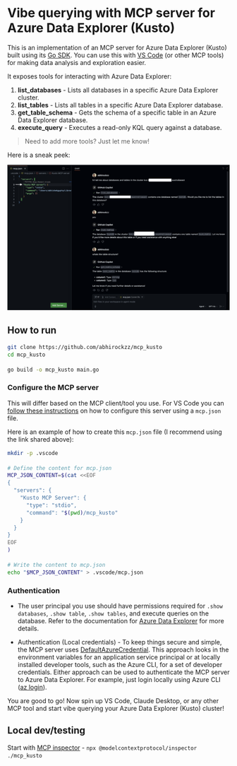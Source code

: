 # Vibe querying with MCP server for Azure Data Explorer (Kusto)

This is an implementation of an MCP server for Azure Data Explorer (Kusto) built using its [Go SDK](https://github.com/Azure/azure-kusto-go). You can use this with [VS Code](https://code.visualstudio.com/blogs/2025/02/24/introducing-copilot-agent-mode) (or other MCP tools) for making data analysis and exploration easier.

It exposes tools for interacting with Azure Data Explorer:

1. **list_databases** - Lists all databases in a specific Azure Data Explorer cluster.
2. **list_tables** - Lists all tables in a specific Azure Data Explorer database.
3. **get_table_schema** - Gets the schema of a specific table in an Azure Data Explorer database.
4. **execute_query** - Executes a read-only KQL query against a database.

> Need to add more tools? Just let me know!

Here is a sneak peek:

![kusto mcp server in action](mcp_kusto_test.png)

## How to run

```bash
git clone https://github.com/abhirockzz/mcp_kusto
cd mcp_kusto

go build -o mcp_kusto main.go
```

### Configure the MCP server

This will differ based on the MCP client/tool you use. For VS Code you can [follow these instructions](https://code.visualstudio.com/docs/copilot/chat/mcp-servers#_add-an-mcp-server) on how to configure this server using a `mcp.json` file.

Here is an example of how to create this `mcp.json` file (I recommend using the link shared above):

```bash
mkdir -p .vscode

# Define the content for mcp.json
MCP_JSON_CONTENT=$(cat <<EOF
{
  "servers": {
    "Kusto MCP Server": {
      "type": "stdio",
      "command": "$(pwd)/mcp_kusto"
    }
  }
}
EOF
)

# Write the content to mcp.json
echo "$MCP_JSON_CONTENT" > .vscode/mcp.json
```

### Authentication

- The user principal you use should have permissions required for `.show databases`, `.show table`, `.show tables`, and execute queries on the database. Refer to the documentation for [Azure Data Explorer](https://learn.microsoft.com/en-us/kusto/management/security-roles?view=azure-data-explorer) for more details.

- Authentication (Local credentials) - To keep things secure and simple, the MCP server uses [DefaultAzureCredential](https://learn.microsoft.com/en-us/azure/developer/go/sdk/authentication/credential-chains#defaultazurecredential-overview). This approach looks in the environment variables for an application service principal or at locally installed developer tools, such as the Azure CLI, for a set of developer credentials. Either approach can be used to authenticate the MCP server to Azure Data Explorer. For example, just login locally using Azure CLI ([az login](https://learn.microsoft.com/en-us/cli/azure/authenticate-azure-cli)).

You are good to go! Now spin up VS Code, Claude Desktop, or any other MCP tool and start vibe querying your Azure Data Explorer (Kusto) cluster!

## Local dev/testing

Start with [MCP inspector](https://modelcontextprotocol.io/docs/tools/inspector) - `npx @modelcontextprotocol/inspector ./mcp_kusto`
